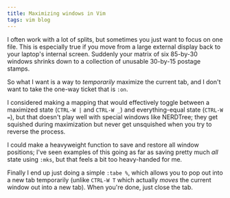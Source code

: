 ```yaml
---
title: Maximizing windows in Vim
tags: vim blog
---
```


I often work with a lot of splits, but sometimes you just want to focus on one file. This is especially true if you move from a large external display back to your laptop's internal screen. Suddenly your matrix of six 85-by-30 windows shrinks down to a collection of unusable 30-by-15 postage stamps.

So what I want is a way to *temporarily* maximize the current tab, and I don't want to take the one-way ticket that is `:on`.

I considered making a mapping that would effectively toggle between a maximized state (`CTRL-W |` and `CTRL-W _`) and everything-equal state (`CTRL-W =`), but that doesn't play well with special windows like NERDTree; they get squished during maximization but never get unsquished when you try to reverse the process.

I could make a heavyweight function to save and restore all window positions; I've seen examples of this going as far as saving pretty much *all* state using `:mks`, but that feels a bit too heavy-handed for me.

Finally I end up just doing a simple `:tabe %`, which allows you to pop out into a new tab temporarily (unlike `CTRL-W T` which actually *moves* the current window out into a new tab). When you're done, just close the tab.
